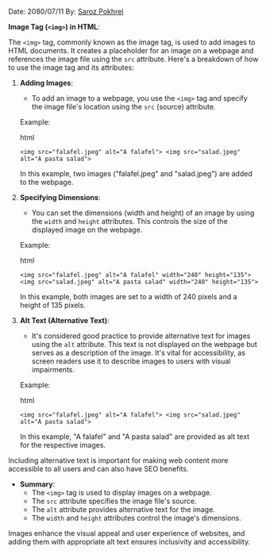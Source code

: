 Date: 2080/07/11
By: [Saroz Pokhrel](https://www.sarozpokhrel.com.np)

**Image Tag (`<img>`) in HTML**:

The `<img>` tag, commonly known as the image tag, is used to add images to HTML documents. It creates a placeholder for an image on a webpage and references the image file using the `src` attribute. Here's a breakdown of how to use the image tag and its attributes:

1. **Adding Images**:
    
    - To add an image to a webpage, you use the `<img>` tag and specify the image file's location using the `src` (source) attribute.
    
    Example:
    
    html
    
    `<img src="falafel.jpeg" alt="A falafel"> <img src="salad.jpeg" alt="A pasta salad">`
    
    In this example, two images ("falafel.jpeg" and "salad.jpeg") are added to the webpage.
    
2. **Specifying Dimensions**:
    
    - You can set the dimensions (width and height) of an image by using the `width` and `height` attributes. This controls the size of the displayed image on the webpage.
    
    Example:
    
    html
    
    `<img src="falafel.jpeg" alt="A falafel" width="240" height="135"> <img src="salad.jpeg" alt="A pasta salad" width="240" height="135">`
    
    In this example, both images are set to a width of 240 pixels and a height of 135 pixels.
    
3. **Alt Text (Alternative Text)**:
    
    - It's considered good practice to provide alternative text for images using the `alt` attribute. This text is not displayed on the webpage but serves as a description of the image. It's vital for accessibility, as screen readers use it to describe images to users with visual impairments.
    
    Example:
    
    html
    
    `<img src="falafel.jpeg" alt="A falafel"> <img src="salad.jpeg" alt="A pasta salad">`
    
    In this example, "A falafel" and "A pasta salad" are provided as alt text for the respective images.
    

Including alternative text is important for making web content more accessible to all users and can also have SEO benefits.

- **Summary**:
    - The `<img>` tag is used to display images on a webpage.
    - The `src` attribute specifies the image file's source.
    - The `alt` attribute provides alternative text for the image.
    - The `width` and `height` attributes control the image's dimensions.

Images enhance the visual appeal and user experience of websites, and adding them with appropriate alt text ensures inclusivity and accessibility.